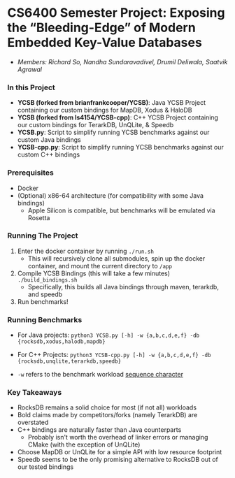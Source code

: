 # CS6400 Semester Project: Exposing the “Bleeding-Edge” of Modern Embedded Key-Value Databases

- _Members: Richard So, Nandha Sundaravadivel, Drumil Deliwala, Saatvik Agrawal_

### In this Project
- **YCSB (forked from brianfrankcooper/YCSB)**: Java YCSB Project containing our custom bindings for MapDB, Xodus & HaloDB
- **YCSB (forked from ls4154/YCSB-cpp)**: C++ YCSB Project containing our custom bindings for TerarkDB, UnQLite, & Speedb
- **YCSB.py**: Script to simplify running YCSB benchmarks against our custom Java bindings
- **YCSB-cpp.py**: Script to simplify running YCSB benchmarks against our custom C++ bindings

### Prerequisites
  - Docker
  - (Optional) x86-64 architecture (for compatibility with some Java bindings)
    - Apple Silicon is compatible, but benchmarks will be emulated via Rosetta

### Running The Project
1. Enter the docker container by running `./run.sh`
    - This will recursively clone all submodules, spin up the docker container,
      and mount the current directory to `/app`
2. Compile YCSB Bindings (this will take a few minutes)
 `./build_bindings.sh`
    - Specifically, this builds all Java bindings through maven, terarkdb, and speedb
3. Run benchmarks!

### Running Benchmarks
- For Java projects: `python3 YCSB.py [-h] -w {a,b,c,d,e,f} -db {rocksdb,xodus,halodb,mapdb}`
- For C++ Projects: `python3 YCSB-cpp.py [-h] -w {a,b,c,d,e,f} -db {rocksdb,unqlite,terarkdb,speedb}`

- `-w` refers to the benchmark workload [sequence character](https://github.com/brianfrankcooper/YCSB/tree/master/workloads)

### Key Takeaways
- RocksDB remains a solid choice for most (if not all) workloads
- Bold claims made by competitors/forks (namely TerarkDB) are overstated
- C++ bindings are naturally faster than Java counterparts
  - Probably isn't worth the overhead of linker errors or managing CMake (with the exception of UnQLite)
- Choose MapDB or UnQLite for a simple API with low resource footprint
- Speedb seems to be the only promising alternative to RocksDB out of our tested bindings